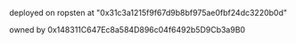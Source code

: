 deployed on ropsten at "0x31c3a1215f9f67d9b8bf975ae0fbf24dc3220b0d"

owned by 0x148311C647Ec8a584D896c04f6492b5D9Cb3a9B0

